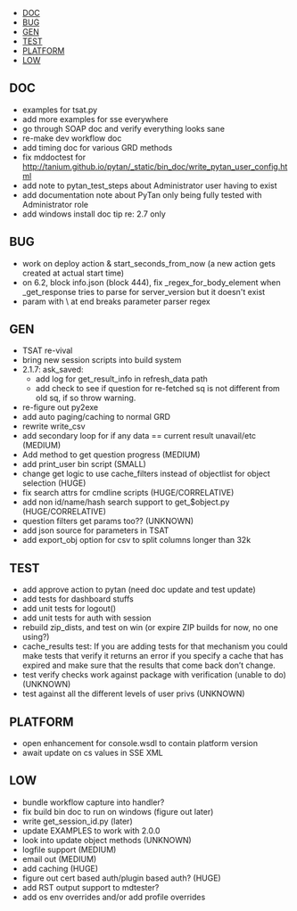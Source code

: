 <!-- MarkdownTOC -->

- [DOC](#doc)
- [BUG](#bug)
- [GEN](#gen)
- [TEST](#test)
- [PLATFORM](#platform)
- [LOW](#low)

<!-- /MarkdownTOC -->

## DOC
* examples for tsat.py
* add more examples for sse everywhere
* go through SOAP doc and verify everything looks sane
* re-make dev workflow doc
* add timing doc for various GRD methods
* fix mddoctest for http://tanium.github.io/pytan/_static/bin_doc/write_pytan_user_config.html
* add note to pytan_test_steps about Administrator user having to exist
* add documentation note about PyTan only being fully tested with Administrator role 
* add windows install doc tip re: 2.7 only

## BUG
* work on deploy action & start_seconds_from_now (a new action gets created at actual start time)
* on 6.2, block info.json (block 444), fix _regex_for_body_element when _get_response tries to parse for server_version but it doesn't exist
* param with \ at end breaks parameter parser regex

## GEN
* TSAT re-vival
* bring new session scripts into build system
* 2.1.7: ask_saved: 
  * add log for get_result_info in refresh_data path
  * add check to see if question for re-fetched sq is not different from old sq, if so throw warning. 
* re-figure out py2exe
* add auto paging/caching to normal GRD
* rewrite write_csv
* add secondary loop for if any data == current result unavail/etc (MEDIUM)
* Add method to get question progress (MEDIUM)
* add print_user bin script (SMALL)
* change get logic to use cache_filters instead of objectlist for object selection (HUGE)
* fix search attrs for cmdline scripts (HUGE/CORRELATIVE)
* add non id/name/hash search support to get_$object.py (HUGE/CORRELATIVE)
* question filters get params too?? (UNKNOWN)
* add json source for parameters in TSAT
* add export_obj option for csv to split columns longer than 32k

## TEST
* add approve action to pytan (need doc update and test update)
* add tests for dashboard stuffs
* add unit tests for logout()
* add unit tests for auth with session
* rebuild zip_dists, and test on win (or expire ZIP builds for now, no one using?)
* cache_results test: If you are adding tests for that mechanism you could make tests that verify it returns an error if you specify a cache that has expired and make sure that the results that come back don’t change.
* test verify checks work against package with verification (unable to do) (UNKNOWN)
* test against all the different levels of user privs (UNKNOWN)

## PLATFORM
* open enhancement for console.wsdl to contain platform version
* await update on cs values in SSE XML

## LOW
* bundle workflow capture into handler?
* fix build bin doc to run on windows (figure out later)
* write get_session_id.py (later)
* update EXAMPLES to work with 2.0.0
* look into update object methods (UNKNOWN)
* logfile support (MEDIUM)
* email out (MEDIUM)
* add caching (HUGE)
* figure out cert based auth/plugin based auth? (HUGE)
* add RST output support to mdtester?
* add os env overrides and/or add profile overrides
